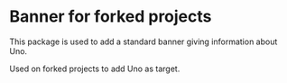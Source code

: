# Banner for forked projects

This package is used to add a standard banner giving information about Uno.

Used on forked projects to add Uno as target.